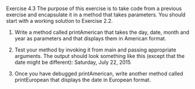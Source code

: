 Exercise 4.3
The purpose of this exercise is to take code from a previous
exercise and encapsulate it in a method that takes parameters. You should
start with a working solution to Exercise 2.2.

1. Write a method called printAmerican that takes the day, date, month
and year as parameters and that displays them in American format.

2. Test your method by invoking it from main and passing appropriate
arguments. The output should look something like this (except that the
date might be different):
Saturday, July 22, 2015

3. Once you have debugged printAmerican, write another method called
printEuropean that displays the date in European format.
